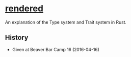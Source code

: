 # [rendered](https://rawgit.com/mythmon/talks/master/rust-types-and-traits/index.html)

An explanation of the Type system and Trait system in Rust.

## History

* Given at Beaver Bar Camp 16 (2016-04-16)
